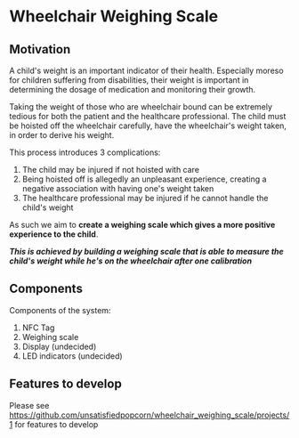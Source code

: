 # Wheelchair Weighing Scale

## Motivation

A child's weight is an important indicator of their health.
Especially moreso for children suffering from disabilities, their weight is important in determining the dosage of medication and monitoring their growth.

Taking the weight of those who are wheelchair bound can be extremely tedious for both the patient and the healthcare professional. The child must be hoisted off the wheelchair carefully, have the wheelchair's weight taken, in order to derive his weight.

This process introduces 3 complications:
1. The child may be injured if not hoisted with care
2. Being hoisted off is allegedly an unpleasant experience, creating a negative association with having one's weight taken
3. The healthcare professional may be injured if he cannot handle the child's weight

As such we aim to **create a weighing scale which gives a more positive experience to the child**.

***This is achieved by building a weighing scale that is able to measure the child's weight while he's on the wheelchair after one calibration***

## Components

Components of the system:
1. NFC Tag
2. Weighing scale
3. Display (undecided)
4. LED indicators (undecided)

## Features to develop

Please see https://github.com/unsatisfiedpopcorn/wheelchair_weighing_scale/projects/1 for features to develop
